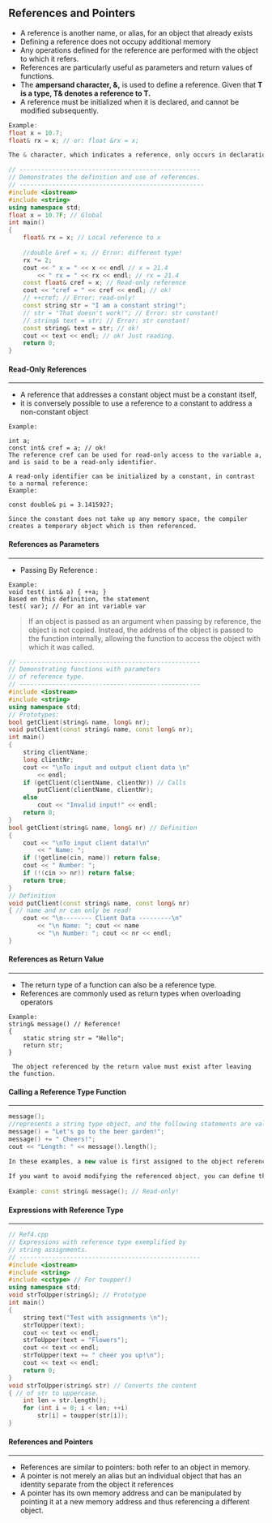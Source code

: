 ## References and Pointers

- A reference is another name, or alias, for an object that already exists
- Defining a reference does not occupy additional memory
- Any operations defined for the reference are performed with the object to which it refers.
- References are particularly useful as parameters and return values of functions.
- The **ampersand character, &,** is used to define a reference. Given that **T is a type, T& denotes a reference to T.**
- A reference must be initialized when it is declared, and cannot be modified subsequently.

```C++
Example: 
float x = 10.7;
float& rx = x; // or: float &rx = x;

The & character, which indicates a reference, only occurs in declarations and is not related to the address operator &! The address operator returns the address of an object. If you apply this operator to a reference, it returns the address of the referenced object.
```

```C++
// --------------------------------------------------
// Demonstrates the definition and use of references.
// ---------------------------------------------------
#include <iostream>
#include <string>
using namespace std;
float x = 10.7F; // Global
int main()
{
	float& rx = x; // Local reference to x
	
	//double &ref = x; // Error: different type!
	rx *= 2;
	cout << " x = " << x << endl // x = 21.4
		<< " rx = " << rx << endl; // rx = 21.4
	const float& cref = x; // Read-only reference
	cout << "cref = " << cref << endl; // ok!
	// ++cref; // Error: read-only!
	const string str = "I am a constant string!";
	// str = "That doesn't work!"; // Error: str constant!
	// string& text = str; // Error: str constant!
	const string& text = str; // ok!
	cout << text << endl; // ok! Just reading.
	return 0;
}
```



#### Read-Only References 

---

- A reference that addresses a constant object must be a constant itself,
- it is conversely possible to use a reference to a constant to address a non-constant object

```
Example: 

int a; 
const int& cref = a; // ok!
The reference cref can be used for read-only access to the variable a, and is said to be a read-only identifier.

A read-only identifier can be initialized by a constant, in contrast to a normal reference:
Example:

const double& pi = 3.1415927;

Since the constant does not take up any memory space, the compiler creates a temporary object which is then referenced.
```



#### References as Parameters

---

- Passing By Reference : 

```
Example: 
void test( int& a) { ++a; }
Based on this definition, the statement
test( var); // For an int variable var
```

> If an object is passed as an argument when passing by reference, the object is not copied. Instead, the address of the object is passed to the function internally, allowing the function to access the object with which it was called.



```C++
// --------------------------------------------------
// Demonstrating functions with parameters
// of reference type.
// --------------------------------------------------
#include <iostream>
#include <string>
using namespace std;
// Prototypes:
bool getClient(string& name, long& nr);
void putClient(const string& name, const long& nr);
int main()
{
	string clientName;
	long clientNr;
	cout << "\nTo input and output client data \n"
		<< endl;
	if (getClient(clientName, clientNr)) // Calls
		putClient(clientName, clientNr);
	else
		cout << "Invalid input!" << endl;
	return 0;
}
bool getClient(string& name, long& nr) // Definition
{
	cout << "\nTo input client data!\n"
		<< " Name: ";
	if (!getline(cin, name)) return false;
	cout << " Number: ";
	if (!(cin >> nr)) return false;
	return true;
}
// Definition
void putClient(const string& name, const long& nr)
{ // name and nr can only be read!
	cout << "\n-------- Client Data ---------\n"
		<< "\n Name: "; cout << name
		<< "\n Number: "; cout << nr << endl;
}
```





#### References as Return Value

----

- The return type of a function can also be a reference type.
- References are commonly used as return types when overloading operators

```
Example: 
string& message() // Reference!
{
	static string str = "Hello";
	return str;
}

 The object referenced by the return value must exist after leaving the function.
```



#### Calling a Reference Type Function

---

```C++
message();
//represents a string type object, and the following statements are valid:
message() = "Let's go to the beer garden!";
message() += " Cheers!";
cout << "Length: " << message().length();

In these examples, a new value is first assigned to the object referenced by the function call. Then a new string is appended before the length of the referenced string is output in the third statement.
    
If you want to avoid modifying the referenced object, you can define the function type as a read-only reference.
    
Example: const string& message(); // Read-only!
```



#### Expressions with Reference Type

----

```C++
// Ref4.cpp
// Expressions with reference type exemplified by
// string assignments.
// --------------------------------------------------
#include <iostream>
#include <string>
#include <cctype> // For toupper()
using namespace std;
void strToUpper(string&); // Prototype
int main()
{
	string text("Test with assignments \n");
	strToUpper(text);
	cout << text << endl;
	strToUpper(text = "Flowers");
	cout << text << endl;
	strToUpper(text += " cheer you up!\n");
	cout << text << endl;
	return 0;
}
void strToUpper(string& str) // Converts the content
{ // of str to uppercase.
	int len = str.length();
	for (int i = 0; i < len; ++i)
		str[i] = toupper(str[i]);
}
```



#### References and Pointers

---

- References are similar to pointers: both refer to an object in memory.
- A pointer is not merely an alias but an individual object that has an identity separate from the
  object it references
- A pointer has its own memory address and can be manipulated by pointing it at a new memory address and thus referencing a different object.